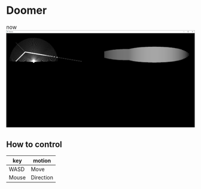 # Doomer

now  
![ScreenShot](screenshot.png)

## How to control

| key | motion |
| --- | --- |
| WASD | Move |
| Mouse | Direction |